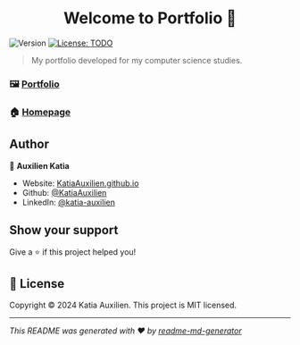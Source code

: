 <h1 align="center">Welcome to Portfolio 👋</h1>
<p>
  <img alt="Version" src="https://img.shields.io/badge/version-1-blue.svg?cacheSeconds=2592000" />
  <a href="#" target="_blank">
    <img alt="License: TODO" src="https://img.shields.io/badge/License-MIT-yellow.svg" />
  </a>
</p>

>  My portfolio developed for my computer science studies.

### 🖼️ [Portfolio](https://katiaauxilien.github.io/)
### 🏠 [Homepage](https://github.com/KatiaAuxilien/KatiaAuxilien.github.io?tab=readme-ov-file)

## Author

👤 **Auxilien Katia**

* Website: [KatiaAuxilien.github.io](https://katiaauxilien.github.io/)
* Github: [@KatiaAuxilien](https://github.com/KatiaAuxilien)
* LinkedIn: [@katia-auxilien](https://www.linkedin.com/in/katia-auxilien/)

## Show your support

Give a ⭐️ if this project helped you!

## 📝 License

Copyright © 2024 Katia Auxilien.
This project is MIT licensed.

***
_This README was generated with ❤️ by [readme-md-generator](https://github.com/kefranabg/readme-md-generator)_
